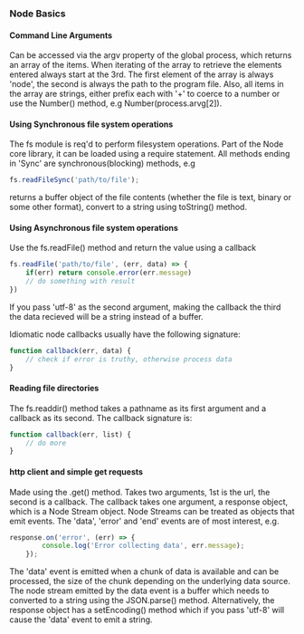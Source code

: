 ### Node Basics

#### Command Line Arguments
Can be accessed via the argv property of the global process, which returns an array of the items. When iterating of the array to retrieve the elements entered always start at the 3rd. The first element of the array is always 'node', the second is always the path to the program file. Also, all items in the array are strings, either prefix each with '+' to coerce to a number or use the Number() method, e.g Number(process.arvg[2]).
 
#### Using Synchronous file system operations
The fs module is req'd to perform filesystem operations. Part of the Node core library, it can be loaded using a require statement. All methods ending in 'Sync' are synchronous(blocking) methods, e.g 

```javascript
fs.readFileSync('path/to/file');
```

returns a buffer object of the file contents (whether the file is text, binary or some other format), convert to a string using toString() method.


#### Using Asynchronous file system operations
Use the fs.readFile() method and return the value using a callback
 
```javascript
fs.readFile('path/to/file', (err, data) => {
    if(err) return console.error(err.message)
    // do something with result
})
```

If you pass 'utf-8' as the second argument, making the callback the third the data recieved will be a string instead of a buffer.

Idiomatic node callbacks usually have the following signature:

```javascript
function callback(err, data) {
    // check if error is truthy, otherwise process data
}
```

#### Reading file directories
The fs.readdir() method takes a pathname as its first argument and a callback as its second. The callback signature is:

```javascript
function callback(err, list) {
    // do more
}
```


#### http client and simple get requests
Made using the .get() method. Takes two arguments, 1st is the url, the second is a callback. The callback takes one argument, a response object, which is a Node Stream object. Node Streams can be treated as objects that emit events. The 'data', 'error' and 'end' events are of most interest, e.g.


```javascript
response.on('error', (err) => {
        console.log('Error collecting data', err.message);
    }); 
```

The 'data' event is emitted when a chunk of data is available and can be processed, the size of the chunk depending on the underlying data source. The node stream emitted by the data event is a buffer which needs to converted to a string using the JSON.parse() method. Alternatively, the response object has a setEncoding() method which if you pass 'utf-8' will cause the 'data' event to emit a string.
